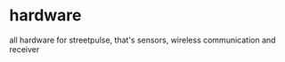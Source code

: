 hardware
========

all hardware for streetpulse, that's sensors, wireless communication and receiver
